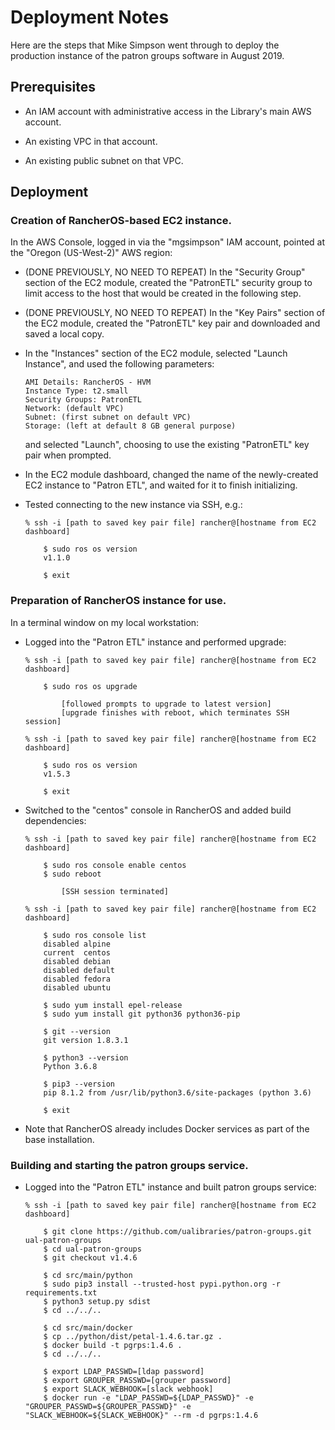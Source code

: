 # Deployment Notes

Here are the steps that Mike Simpson went through to deploy the
production instance of the patron groups software in August 2019.

## Prerequisites

*   An IAM account with administrative access in the Library's main
    AWS account.
	
*   An existing VPC in that account.

*   An existing public subnet on that VPC.

## Deployment

### Creation of RancherOS-based EC2 instance.

In the AWS Console, logged in via the "mgsimpson" IAM account, pointed
at the "Oregon (US-West-2)" AWS region:

*   (DONE PREVIOUSLY, NO NEED TO REPEAT) In the "Security Group"
    section of the EC2 module, created the "PatronETL" security group
    to limit access to the host that would be created in the following
    step.
	
*   (DONE PREVIOUSLY, NO NEED TO REPEAT) In the "Key Pairs" section of
    the EC2 module, created the "PatronETL" key pair and downloaded
    and saved a local copy.

*   In the "Instances" section of the EC2 module, selected "Launch
    Instance", and used the following parameters:
	
	    AMI Details: RancherOS - HVM
		Instance Type: t2.small
		Security Groups: PatronETL
		Network: (default VPC)
		Subnet: (first subnet on default VPC)
		Storage: (left at default 8 GB general purpose)
		
	and selected "Launch", choosing to use the existing "PatronETL"
    key pair when prompted.
	
*   In the EC2 module dashboard, changed the name of the newly-created
    EC2 instance to "Patron ETL", and waited for it to finish
    initializing.
	
*   Tested connecting to the new instance via SSH, e.g.:

        % ssh -i [path to saved key pair file] rancher@[hostname from EC2 dashboard]
		
	        $ sudo ros os version
			v1.1.0
			
			$ exit

### Preparation of RancherOS instance for use.

In a terminal window on my local workstation:

*   Logged into the "Patron ETL" instance and performed upgrade:

        % ssh -i [path to saved key pair file] rancher@[hostname from EC2 dashboard]
		
            $ sudo ros os upgrade
	
                [followed prompts to upgrade to latest version]
				[upgrade finishes with reboot, which terminates SSH session]
		
        % ssh -i [path to saved key pair file] rancher@[hostname from EC2 dashboard]
		
            $ sudo ros os version
	        v1.5.3
			
			$ exit
			
*   Switched to the "centos" console in RancherOS and added build dependencies:

        % ssh -i [path to saved key pair file] rancher@[hostname from EC2 dashboard]
		
            $ sudo ros console enable centos
			$ sudo reboot
			
			    [SSH session terminated]

        % ssh -i [path to saved key pair file] rancher@[hostname from EC2 dashboard]
		
            $ sudo ros console list
			disabled alpine
			current  centos
			disabled debian
			disabled default
			disabled fedora
			disabled ubuntu
			
		    $ sudo yum install epel-release
			$ sudo yum install git python36 python36-pip
			
			$ git --version
			git version 1.8.3.1
			
			$ python3 --version
			Python 3.6.8
			
			$ pip3 --version
			pip 8.1.2 from /usr/lib/python3.6/site-packages (python 3.6)
			
            $ exit
			
*   Note that RancherOS already includes Docker services as part of
    the base installation.

### Building and starting the patron groups service.

*   Logged into the "Patron ETL" instance and built patron groups service:

        % ssh -i [path to saved key pair file] rancher@[hostname from EC2 dashboard]
		
            $ git clone https://github.com/ualibraries/patron-groups.git ual-patron-groups
			$ cd ual-patron-groups
			$ git checkout v1.4.6
			
			$ cd src/main/python
            $ sudo pip3 install --trusted-host pypi.python.org -r requirements.txt
            $ python3 setup.py sdist
            $ cd ../../..
			
			$ cd src/main/docker
            $ cp ../python/dist/petal-1.4.6.tar.gz .
            $ docker build -t pgrps:1.4.6 .
			$ cd ../../..

            $ export LDAP_PASSWD=[ldap password]
			$ export GROUPER_PASSWD=[grouper password]
			$ export SLACK_WEBHOOK=[slack webhook]
            $ docker run -e "LDAP_PASSWD=${LDAP_PASSWD}" -e "GROUPER_PASSWD=${GROUPER_PASSWD}" -e "SLACK_WEBHOOK=${SLACK_WEBHOOK}" --rm -d pgrps:1.4.6

